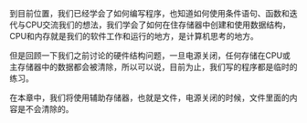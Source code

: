 到目前位置，我们已经学会了如何编写程序，也知道如何使用条件语句、函数和迭代与CPU交流我们的想法，我们学会了如何在住存储器中创建和使用数据结构，CPU和内存就是我们的软件工作和运行的地方，是计算机思考的地方。

但是回顾一下我们之前讨论的硬件结构问题，一旦电源关闭，任何存储在CPU或主存储器中的数据都会被清除，所以可以说，目前为止，我们写的程序都是临时的练习。

在本章中，我们将使用辅助存储器，也就是文件，电源关闭的时候，文件里面的内容是不会清除的。
